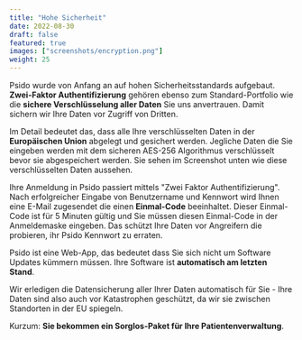 ```yaml
---
title: "Hohe Sicherheit"
date: 2022-08-30
draft: false
featured: true
images: ["screenshots/encryption.png"]
weight: 25
---
```


Psido wurde von Anfang an auf hohen Sicherheitsstandards aufgebaut. **Zwei-Faktor Authentifizierung** gehören ebenso zum Standard-Portfolio wie die **sichere Verschlüsselung aller Daten** Sie uns anvertrauen. Damit sichern wir Ihre Daten vor Zugriff von Dritten.

Im Detail bedeutet das, dass alle Ihre verschlüsselten Daten in der **Europäischen Union** abgelegt und gesichert werden. Jegliche Daten die Sie eingeben werden mit dem sicheren AES-256 Algorithmus verschlüsselt bevor sie abgespeichert werden. Sie sehen im Screenshot unten wie diese verschlüsselten Daten aussehen.

Ihre Anmeldung in Psido passiert mittels "Zwei Faktor Authentifizierung". Nach erfolgreicher Eingabe von Benutzername und Kennwort wird Ihnen eine E-Mail zugesendet die einen **Einmal-Code** beeinhaltet. Dieser Einmal-Code ist für 5 Minuten gültig und Sie müssen diesen Einmal-Code in der Anmeldemaske eingeben. Das schützt Ihre Daten vor Angreifern die probieren, ihr Psido Kennwort zu erraten.

Psido ist eine Web-App, das bedeutet dass Sie sich nicht um Software Updates kümmern müssen. Ihre Software ist **automatisch am letzten Stand**.

Wir erledigen die Datensicherung aller Ihrer Daten automatisch für Sie - Ihre Daten sind also auch vor Katastrophen geschützt, da wir sie zwischen Standorten in der EU spiegeln. 

Kurzum: **Sie bekommen ein Sorglos-Paket für Ihre Patientenverwaltung**.